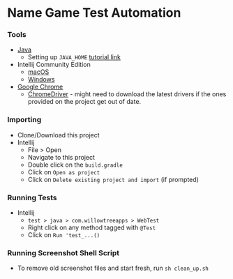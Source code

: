 # Name Game Test Automation

### Tools
- [Java](http://www.oracle.com/technetwork/java/javase/downloads/index.html)
  - Setting up `JAVA_HOME` [tutorial link](http://www.baeldung.com/java-home-on-windows-7-8-10-mac-os-x-linux)
- Intellij Community Edition
  - [macOS](https://www.jetbrains.com/idea/download/#section=mac)
  - [Windows](https://www.jetbrains.com/idea/download/#section=windows)
- [Google Chrome](https://www.google.com/chrome/browser/desktop/index.html)
  - [ChromeDriver](https://sites.google.com/a/chromium.org/chromedriver/) - might need to download the latest drivers if the ones provided on the project get out of date.

### Importing
- Clone/Download this project
- Intellij
  - File > Open
  - Navigate to this project
  - Double click on the `build.gradle`
  - Click on `Open as project`
  - Click on `Delete existing project and import` (if prompted)
  
### Running Tests
- Intellij
  - `test > java > com.willowtreeapps > WebTest`
  - Right click on any method tagged with `@Test`
  - Click on `Run 'test_...()`
  
### Running Screenshot Shell Script
- To remove old screenshot files and start fresh, run `sh clean_up.sh`

